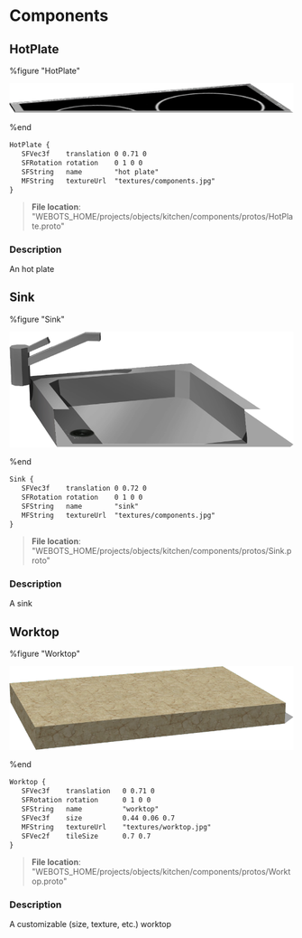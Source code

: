 # Components

## HotPlate

%figure "HotPlate"

![HotPlate-image](images/objects/components/HotPlate/model.png)

%end

```
HotPlate {
   SFVec3f    translation 0 0.71 0
   SFRotation rotation    0 1 0 0
   SFString   name        "hot plate"
   MFString   textureUrl  "textures/components.jpg"
}
```

> **File location**: "WEBOTS\_HOME/projects/objects/kitchen/components/protos/HotPlate.proto"

### Description

An hot plate

## Sink

%figure "Sink"

![Sink-image](images/objects/components/Sink/model.png)

%end

```
Sink {
   SFVec3f    translation 0 0.72 0
   SFRotation rotation    0 1 0 0
   SFString   name        "sink"
   MFString   textureUrl  "textures/components.jpg"
}
```

> **File location**: "WEBOTS\_HOME/projects/objects/kitchen/components/protos/Sink.proto"

### Description

A sink

## Worktop

%figure "Worktop"

![Worktop-image](images/objects/components/Worktop/model.png)

%end

```
Worktop {
   SFVec3f    translation   0 0.71 0
   SFRotation rotation      0 1 0 0
   SFString   name          "worktop"
   SFVec3f    size          0.44 0.06 0.7
   MFString   textureUrl    "textures/worktop.jpg"
   SFVec2f    tileSize      0.7 0.7
}
```

> **File location**: "WEBOTS\_HOME/projects/objects/kitchen/components/protos/Worktop.proto"

### Description

A customizable (size, texture, etc.) worktop

